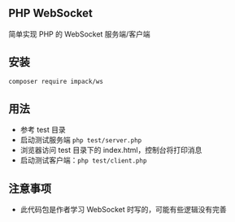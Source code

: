 ## PHP WebSocket

简单实现 PHP 的 WebSocket 服务端/客户端

## 安装

```bash
composer require impack/ws
```

## 用法

-   参考 test 目录
-   启动测试服务端 `php test/server.php`
-   浏览器访问 test 目录下的 index.html，控制台将打印消息
-   启动测试客户端：`php test/client.php`

## 注意事项

-   此代码包是作者学习 WebSocket 时写的，可能有些逻辑没有完善
